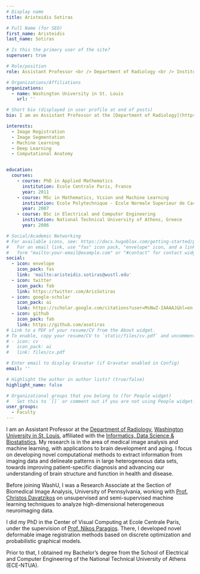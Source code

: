 ```yaml
---
# Display name
title: Aristeidis Sotiras

# Full Name (for SEO)
first_name: Aristeidis
last_name: Sotiras

# Is this the primary user of the site?
superuser: true

# Role/position
role: Assistant Professor <br /> Department of Radiology <br /> Institute for Informatics, Data Science & Biostatistics

# Organizations/Affiliations
organizations:
  - name: Washington University in St. Louis
    url: ''

# Short bio (displayed in user profile at end of posts)
bio: I am an Assistant Professor at the [Department of Radiology](https://www.mir.wustl.edu/), [Washington University in St. Louis](https://wustl.edu/), affiliated with the [Informatics, Data Science & Biostatistics](https://i2db.wustl.edu/). My research is in the area of medical image analysis and machine learning, with applications to brain development and aging.

interests:
  - Image Registration
  - Image Segmentation
  - Machine Learning
  - Deep Learning
  - Computational Anatomy


education:
  courses:
    - course: PhD in Applied Mathematics
      institution: Ecole Centrale Paris, France
      year: 2011
    - course: MSc in Mathematics, Vision and Machine Learning
      institution: Ecole Polytechnique - Ecole Normale Superieur de Cachan, France
      year: 2007
    - course: BSc in Electrical and Computer Engineering
      institution: National Technical University of Athens, Greece
      year: 2006

# Social/Academic Networking
# For available icons, see: https://docs.hugoblox.com/getting-started/page-builder/#icons
#   For an email link, use "fas" icon pack, "envelope" icon, and a link in the
#   form "mailto:your-email@example.com" or "#contact" for contact widget.
social:
  - icon: envelope
    icon_pack: fas
    link: 'mailto:aristeidis.sotiras@wustl.edu'
  - icon: twitter
    icon_pack: fab
    link: https://twitter.com/ArisSotiras
  - icon: google-scholar
    icon_pack: ai
    link: https://scholar.google.com/citations?user=MsNwZ-IAAAAJ&hl=en
  - icon: github
    icon_pack: fab
    link: https://github.com/asotiras
# Link to a PDF of your resume/CV from the About widget.
# To enable, copy your resume/CV to `static/files/cv.pdf` and uncomment the lines below.
# - icon: cv
#   icon_pack: ai
#   link: files/cv.pdf

# Enter email to display Gravatar (if Gravatar enabled in Config)
email: ''

# Highlight the author in author lists? (true/false)
highlight_name: false

# Organizational groups that you belong to (for People widget)
#   Set this to `[]` or comment out if you are not using People widget.
user_groups:
  - Faculty
---
```


I am an Assistant Professor at the [Department of Radiology](https://www.mir.wustl.edu/), [Washington University in St. Louis](https://wustl.edu/), affiliated with the [Informatics, Data Science & Biostatistics](https://i2db.wustl.edu/). My research is in the area of medical image analysis and machine learning, with applications to brain development and aging. I focus on developing novel computational methods to extract information from imaging data and delineate patterns in large heterogeneous data sets, towards improving patient-specific diagnosis and advancing our understanding of brain structure and function in health and disease.

Before joining WashU, I was a Research Associate at the Section of Biomedical Image Analysis, University of Pennsylvania, working with [Prof. Christos Davatzikos](https://www.med.upenn.edu/apps/faculty/index.php/g334/p32990) on unsupervised and semi-supervised machine learning techniques to analyze high-dimensional heterogeneous neuroimaging data.

I did my PhD in the Center of Visual Computing at Ecole Centrale Paris, under the supervision of [Prof. Nikos Paragios](https://scholar.google.com/citations?user=7edhlaQAAAAJ&hl=en). There, I developed novel deformable image registration methods based on discrete optimization and probabilistic graphical models.

Prior to that, I obtained my Bachelor’s degree from the School of Electrical and Computer Engineering of the National Technical University of Athens (ECE-NTUA).
